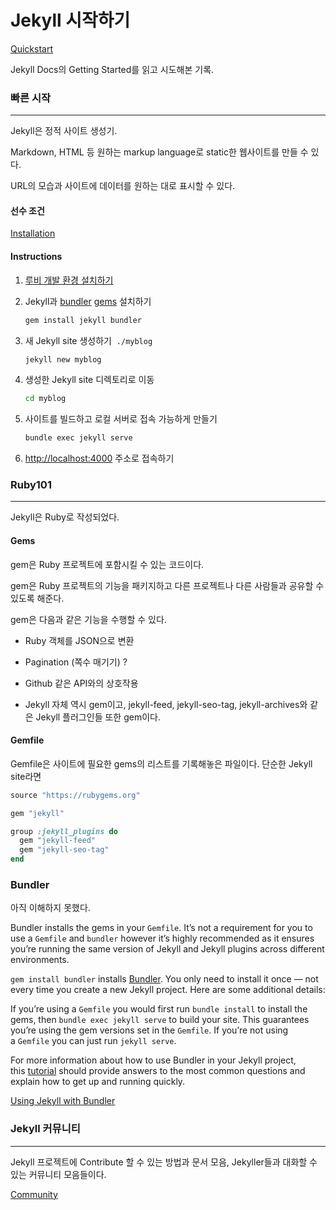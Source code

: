 # Jekyll 시작하기

[Quickstart](https://jekyllrb.com/docs/)

Jekyll Docs의 Getting Started를 읽고 시도해본 기록.



### 빠른 시작

---

Jekyll은 정적 사이트 생성기.

Markdown, HTML 등 원하는 markup language로 static한 웹사이트를 만들 수 있다.

URL의 모습과 사이트에 데이터를 원하는 대로 표시할 수 있다.



#### 선수 조건

[Installation](https://jekyllrb.com/docs/installation/#requirements)



#### Instructions

1. [루비 개발 환경 설치하기](https://jekyllrb.com/docs/installation/)

1. Jekyll과 [bundler](https://jekyllrb.com/docs/ruby-101/#bundler) [gems](https://jekyllrb.com/docs/ruby-101/#gems) 설치하기

   ```bash
   gem install jekyll bundler
   ```

1. 새 Jekyll site 생성하기  `./myblog`

   ```bash
   jekyll new myblog
   ```

1. 생성한 Jekyll site 디렉토리로 이동

   ```bash
   cd myblog
   ```

1. 사이트를 빌드하고 로컬 서버로 접속 가능하게 만들기

   ```bash
   bundle exec jekyll serve
   ```

1. [http://localhost:4000](http://localhost:4000/) 주소로 접속하기



### Ruby101

---

Jekyll은 Ruby로 작성되었다.



#### Gems

gem은 Ruby 프로젝트에 포함시킬 수 있는 코드이다. 

gem은 Ruby 프로젝트의 기능을 패키지하고 다른 프로젝트나 다른 사람들과 공유할 수 있도록 해준다.

gem은 다음과 같은 기능을 수행할 수 있다.

- Ruby 객체를 JSON으로 변환

- Pagination (쪽수 매기기) ?

- Github 같은 API와의 상호작용

- Jekyll 자체 역시 gem이고, jekyll-feed, jekyll-seo-tag, jekyll-archives와 같은 Jekyll 플러그인들 또한 gem이다.



#### Gemfile

Gemfile은 사이트에 필요한 gems의 리스트를 기록해놓은 파일이다. 단순한 Jekyll site라면 

```ruby
source "https://rubygems.org"

gem "jekyll"

group :jekyll_plugins do
  gem "jekyll-feed"
  gem "jekyll-seo-tag"
end
```



### Bundler

아직 이해하지 못했다.

Bundler installs the gems in your `Gemfile`. It’s not a requirement for you to use a `Gemfile` and `bundler` however it’s highly recommended as it ensures you’re running the same version of Jekyll and Jekyll plugins across different environments.

`gem install bundler` installs [Bundler](https://rubygems.org/gems/bundler). You only need to install it once — not every time you create a new Jekyll project. Here are some additional details:

If you’re using a `Gemfile` you would first run `bundle install` to install the gems, then `bundle exec jekyll serve` to build your site. This guarantees you’re using the gem versions set in the `Gemfile`. If you’re not using a `Gemfile` you can just run `jekyll serve`.

For more information about how to use Bundler in your Jekyll project, this [tutorial](https://jekyllrb.com/tutorials/using-jekyll-with-bundler/) should provide answers to the most common questions and explain how to get up and running quickly.

[Using Jekyll with Bundler](https://jekyllrb.com/tutorials/using-jekyll-with-bundler/)



### Jekyll 커뮤니티

---

Jekyll 프로젝트에 Contribute 할 수 있는 방법과 문서 모음, Jekyller들과 대화할 수 있는 커뮤니티 모음들이다.

[Community](https://jekyllrb.com/docs/community/)



